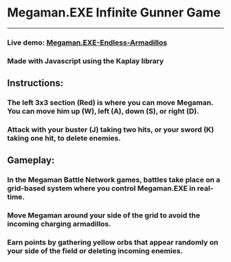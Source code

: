 # Megaman.EXE Infinite Gunner Game
---

### Live demo: [Megaman.EXE-Endless-Armadillos](https://stevenngsu.itch.io/megamanexe-endless-armadillos)

### Made with Javascript using the Kaplay library

## Instructions:
### The left 3x3 section (Red) is where you can move Megaman. You can move him up (W), left (A), down (S), or right (D).
### Attack with your buster (J) taking two hits, or your sword (K) taking one hit, to delete enemies.

## Gameplay:
### In the Megaman Battle Network games, battles take place on a grid-based system where you control Megaman.EXE in real-time.
### Move Megaman around your side of the grid to avoid the incoming charging armadillos.
### Earn points by gathering yellow orbs that appear randomly on your side of the field or deleting incoming enemies.

